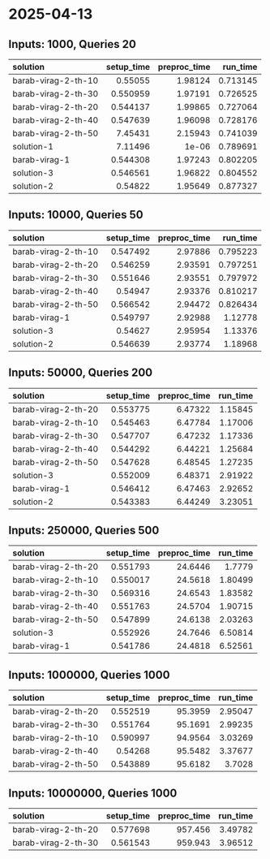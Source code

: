 # 2025-04-13

## Inputs: 1000, Queries 20

| solution            |   setup_time |   preproc_time |   run_time |
|:--------------------|-------------:|---------------:|-----------:|
| barab-virag-2-th-10 |     0.55055  |        1.98124 |   0.713145 |
| barab-virag-2-th-30 |     0.550959 |        1.97191 |   0.726525 |
| barab-virag-2-th-20 |     0.544137 |        1.99865 |   0.727064 |
| barab-virag-2-th-40 |     0.547639 |        1.96098 |   0.728176 |
| barab-virag-2-th-50 |     7.45431  |        2.15943 |   0.741039 |
| solution-1          |     7.11496  |        1e-06   |   0.789691 |
| barab-virag-1       |     0.544308 |        1.97243 |   0.802205 |
| solution-3          |     0.546561 |        1.96822 |   0.804552 |
| solution-2          |     0.54822  |        1.95649 |   0.877327 |

## Inputs: 10000, Queries 50

| solution            |   setup_time |   preproc_time |   run_time |
|:--------------------|-------------:|---------------:|-----------:|
| barab-virag-2-th-10 |     0.547492 |        2.97886 |   0.795223 |
| barab-virag-2-th-20 |     0.546259 |        2.93591 |   0.797251 |
| barab-virag-2-th-30 |     0.551646 |        2.93551 |   0.797972 |
| barab-virag-2-th-40 |     0.54947  |        2.93376 |   0.810217 |
| barab-virag-2-th-50 |     0.566542 |        2.94472 |   0.826434 |
| barab-virag-1       |     0.549797 |        2.92988 |   1.12778  |
| solution-3          |     0.54627  |        2.95954 |   1.13376  |
| solution-2          |     0.546639 |        2.93774 |   1.18968  |

## Inputs: 50000, Queries 200

| solution            |   setup_time |   preproc_time |   run_time |
|:--------------------|-------------:|---------------:|-----------:|
| barab-virag-2-th-20 |     0.553775 |        6.47322 |    1.15845 |
| barab-virag-2-th-10 |     0.545463 |        6.47784 |    1.17006 |
| barab-virag-2-th-30 |     0.547707 |        6.47232 |    1.17336 |
| barab-virag-2-th-40 |     0.544292 |        6.44221 |    1.25684 |
| barab-virag-2-th-50 |     0.547628 |        6.48545 |    1.27235 |
| solution-3          |     0.552009 |        6.48371 |    2.91922 |
| barab-virag-1       |     0.546412 |        6.47463 |    2.92652 |
| solution-2          |     0.543383 |        6.44249 |    3.23051 |

## Inputs: 250000, Queries 500

| solution            |   setup_time |   preproc_time |   run_time |
|:--------------------|-------------:|---------------:|-----------:|
| barab-virag-2-th-20 |     0.551793 |        24.6446 |    1.7779  |
| barab-virag-2-th-10 |     0.550017 |        24.5618 |    1.80499 |
| barab-virag-2-th-30 |     0.569316 |        24.6543 |    1.83582 |
| barab-virag-2-th-40 |     0.551763 |        24.5704 |    1.90715 |
| barab-virag-2-th-50 |     0.547899 |        24.6138 |    2.03263 |
| solution-3          |     0.552926 |        24.7646 |    6.50814 |
| barab-virag-1       |     0.541786 |        24.4818 |    6.52561 |

## Inputs: 1000000, Queries 1000

| solution            |   setup_time |   preproc_time |   run_time |
|:--------------------|-------------:|---------------:|-----------:|
| barab-virag-2-th-20 |     0.552519 |        95.3959 |    2.95047 |
| barab-virag-2-th-30 |     0.551764 |        95.1691 |    2.99235 |
| barab-virag-2-th-10 |     0.590997 |        94.9564 |    3.03269 |
| barab-virag-2-th-40 |     0.54268  |        95.5482 |    3.37677 |
| barab-virag-2-th-50 |     0.543889 |        95.6182 |    3.7028  |

## Inputs: 10000000, Queries 1000

| solution            |   setup_time |   preproc_time |   run_time |
|:--------------------|-------------:|---------------:|-----------:|
| barab-virag-2-th-20 |     0.577698 |        957.456 |    3.49782 |
| barab-virag-2-th-30 |     0.561543 |        959.943 |    3.96512 |